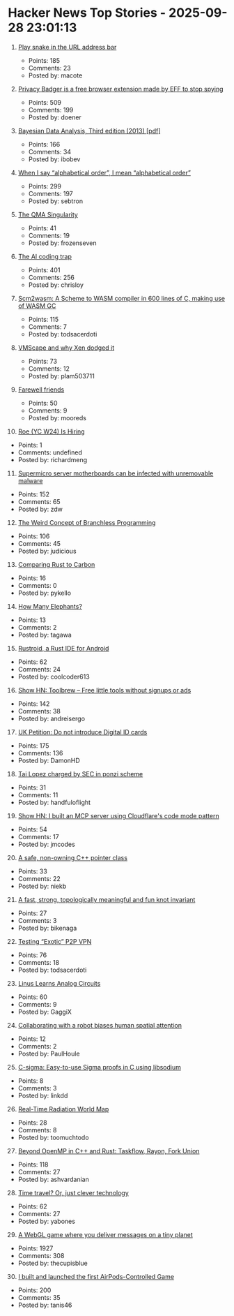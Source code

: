 # Hacker News Top Stories - 2025-09-28 23:01:13

1. [Play snake in the URL address bar](https://demian.ferrei.ro/snake/)
   - Points: 185
   - Comments: 23
   - Posted by: macote

2. [Privacy Badger is a free browser extension made by EFF to stop spying](https://privacybadger.org/)
   - Points: 509
   - Comments: 199
   - Posted by: doener

3. [Bayesian Data Analysis, Third edition (2013) [pdf]](https://sites.stat.columbia.edu/gelman/book/BDA3.pdf)
   - Points: 166
   - Comments: 34
   - Posted by: ibobev

4. [When I say “alphabetical order”, I mean “alphabetical order”](https://sebastiano.tronto.net/blog/2025-09-28-alphabetic-order/)
   - Points: 299
   - Comments: 197
   - Posted by: sebtron

5. [The QMA Singularity](https://scottaaronson.blog/?p=9183)
   - Points: 41
   - Comments: 19
   - Posted by: frozenseven

6. [The AI coding trap](https://chrisloy.dev/post/2025/09/28/the-ai-coding-trap)
   - Points: 401
   - Comments: 256
   - Posted by: chrisloy

7. [Scm2wasm: A Scheme to WASM compiler in 600 lines of C, making use of WASM GC](https://git.lain.faith/iitalics/scm2wasm)
   - Points: 115
   - Comments: 7
   - Posted by: todsacerdoti

8. [VMScape and why Xen dodged it](https://virtualize.sh/blog/vmscape-and-why-xen-dodged-it/)
   - Points: 73
   - Comments: 12
   - Posted by: plam503711

9. [Farewell friends](https://humbledollar.com/forum/farewell-friends/)
   - Points: 50
   - Comments: 9
   - Posted by: mooreds

10. [Roe (YC W24) Is Hiring](undefined)
   - Points: 1
   - Comments: undefined
   - Posted by: richardmeng

11. [Supermicro server motherboards can be infected with unremovable malware](https://arstechnica.com/security/2025/09/supermicro-server-motherboards-can-be-infected-with-unremovable-malware/)
   - Points: 152
   - Comments: 65
   - Posted by: zdw

12. [The Weird Concept of Branchless Programming](https://sanixdk.xyz/blogs/the-weird-concept-of-branchless-programming)
   - Points: 106
   - Comments: 45
   - Posted by: judicious

13. [Comparing Rust to Carbon](https://lwn.net/Articles/1036912/)
   - Points: 16
   - Comments: 0
   - Posted by: pykello

14. [How Many Elephants?](http://howmanyelephants.co.uk)
   - Points: 13
   - Comments: 2
   - Posted by: tagawa

15. [Rustroid, a Rust IDE for Android](https://rustroid.is-a.dev/story)
   - Points: 62
   - Comments: 24
   - Posted by: coolcoder613

16. [Show HN: Toolbrew – Free little tools without signups or ads](https://toolbrew.co/)
   - Points: 142
   - Comments: 38
   - Posted by: andreisergo

17. [UK Petition: Do not introduce Digital ID cards](https://petition.parliament.uk/petitions/730194)
   - Points: 175
   - Comments: 136
   - Posted by: DamonHD

18. [Tai Lopez charged by SEC in ponzi scheme](https://www.sec.gov/enforcement-litigation/litigation-releases/lr-26413)
   - Points: 31
   - Comments: 11
   - Posted by: handfuloflight

19. [Show HN: I built an MCP server using Cloudflare's code mode pattern](https://github.com/jx-codes/codemode-mcp)
   - Points: 54
   - Comments: 17
   - Posted by: jmcodes

20. [A safe, non-owning C++ pointer class](https://techblog.rosemanlabs.com/c++/safety/object-lifetime/2025/08/28/a-safe-pointer-that-protects-against-use-after-free-and-updates-when-the-pointee-is-moved.html)
   - Points: 33
   - Comments: 22
   - Posted by: niekb

21. [A fast, strong, topologically meaningful and fun knot invariant](https://arxiv.org/abs/2509.18456)
   - Points: 27
   - Comments: 3
   - Posted by: bikenaga

22. [Testing “Exotic” P2P VPN](https://blog.nommy.moe/blog/exotic-mesh-vpn/)
   - Points: 76
   - Comments: 18
   - Posted by: todsacerdoti

23. [Linus Learns Analog Circuits](https://github.com/torvalds/GuitarPedal)
   - Points: 60
   - Comments: 9
   - Posted by: GaggiX

24. [Collaborating with a robot biases human spatial attention](https://www.cell.com/iscience/fulltext/S2589-0042(25)01052-1)
   - Points: 12
   - Comments: 2
   - Posted by: PaulHoule

25. [C-sigma: Easy-to-use Sigma proofs in C using libsodium](https://github.com/jedisct1/c-sigma)
   - Points: 8
   - Comments: 3
   - Posted by: linkdd

26. [Real-Time Radiation World Map](https://www.gmcmap.com/)
   - Points: 28
   - Comments: 8
   - Posted by: toomuchtodo

27. [Beyond OpenMP in C++ and Rust: Taskflow, Rayon, Fork Union](https://ashvardanian.com/posts/beyond-openmp-in-cpp-rust/)
   - Points: 118
   - Comments: 27
   - Posted by: ashvardanian

28. [Time travel? Or, just clever technology](https://www.syncdna.com/blog/time-travel-or-just-clever-tech)
   - Points: 62
   - Comments: 27
   - Posted by: yabones

29. [A WebGL game where you deliver messages on a tiny planet](https://messenger.abeto.co/)
   - Points: 1927
   - Comments: 308
   - Posted by: thecupisblue

30. [I built and launched the first AirPods-Controlled Game](https://apps.apple.com/us/app/ridepods-race-with-head/id6752268828)
   - Points: 200
   - Comments: 35
   - Posted by: tanis46

